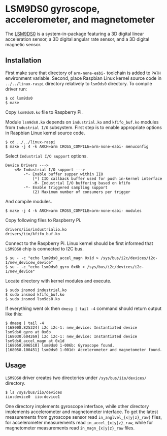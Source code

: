 # LSM9DS0 gyroscope, accelerometer, and magnetometer #

The [LSM9DS0](http://www.st.com/web/catalog/sense_power/FM89/SC1448/PF258556) is 
a system-in-package featuring a 3D digital linear acceleration sensor, a 3D 
digital angular rate sensor, and a 3D digital magnetic sensor. 

## Installation ##

First make sure that directory of `arm-none-eabi-` toolchain is added to `PATH` 
environment variable. Second, place Raspbian Linux kernel source code in 
`../../linux-raspi` directory relatively to `lsm9ds0` directory. To compile 
driver run:

```
$ cd lsm9ds0
$ make
```

Copy `lsm9ds0.ko` file to Raspberry Pi.

Module `lsm9ds0.ko` depends on `industrial.ko` and `kfifo_buf.ko` modules from 
`Industrial I/O` subsystem. First step is to enable appropriate options in 
Raspbian Linux kernel source code.

```
$ cd ../../linux-raspi
$ make -j 4 -k ARCH=arm CROSS_COMPILE=arm-none-eabi- menuconfig
```

Select `Industrial I/O support` options.

```
Device Drivers --->
    <M> Industrial I/O support --->
        -*- Enable buffer supper within IIO
            [*] IIO callback buffer used for push in-kernel interface
            -M- Industrial I/O buffering based on kfifo
        -*- Enable triggered sampling support
            (2) Maximum number of consumers per trigger
```

And compile modules.

```
$ make -j 4 -k ARCH=arm CROSS_COMPILE=arm-none-eabi- modules
```

Copy following files to Raspberry Pi.

```
drivers/iio/industrialio.ko
drivers/iio/kfifo_buf.ko
```

Connect to the Raspberry Pi. Linux kernel should be first informed that 
`LSM9DS0` chip is connected to I2C bus. 

```
$ su - -c "echo lsm9ds0_accel_magn 0x1d > /sys/bus/i2c/devices/i2c-1/new_devicew_device"
$ su - -c "echo lsm9ds0_gyro 0x6b > /sys/bus/i2c/devices/i2c-1/new_device"
```

Locate directory with kernel modules and execute.

```
$ sudo insmod industrial.ko
$ sudo insmod kfifo_buf.ko
$ sudo insmod lsm9ds0.ko
```

If everything went ok then `dmesg | tail -4` command should return output like 
this:

```
$ dmesg | tail -4
[168008.825324] i2c i2c-1: new_device: Instantiated device lsm9ds0_gyro at 0x6b
[168030.604269] i2c i2c-1: new_device: Instantiated device lsm9ds0_accel_magn at 0x1d
[168058.096510] lsm9ds0 1-006b: Gyroscope found.
[168058.100451] lsm9ds0 1-001d: Accelerometer and magnetometer found.
```

## Usage ##

`LSM9DS0` driver creates two directories under `/sys/bus/iio/devices/` 
directory. 

```
$ ls /sys/bus/iio/devices
iio:device0  iio:device1
```
One directory implements gyroscope interface, while other directory implements 
accelerometer and magnetometer interface. To get the latest measurements from 
gyroscope sensor read `in_anglvel_{x|y|z}_raw}` files, for accelerometer 
measurements read `in_accel_{x|y|z}_raw`, while for magnetometer measurements 
read `in_magn_{x|y|z}_raw` files.

